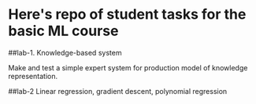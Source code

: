 # Here's repo of student tasks for the basic ML course

##lab-1. Knowledge-based system

Make and test a simple expert system for production model of knowledge representation.

##lab-2 Linear regression, gradient descent, polynomial regression


